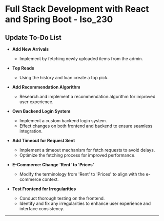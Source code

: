 # Full Stack Development with React and Spring Boot - Iso_230

## Update To-Do List

* **Add New Arrivals**
    - Implement by fetching newly uploaded items from the admin.

* **Top Reads**
  - Using the history and loan create a top pick.

* **Add Recommendation Algorithm**
    - Research and implement a recommendation algorithm for improved user experience.

* **Own Backend Login System**
    - Implement a custom backend login system.
    - Effect changes on both frontend and backend to ensure seamless integration.
* **Add Timeout for Request Sent**
    - Implement a timeout mechanism for fetch requests to avoid delays.
    - Optimize the fetching process for improved performance.

* **E-Commerce: Change 'Rent' to 'Prices'**
    - Modify the terminology from 'Rent' to 'Prices' to align with the e-commerce context.
* **Test Frontend for Irregularities**
    - Conduct thorough testing on the frontend.
    - Identify and fix any irregularities to enhance user experience and interface consistency.

---
